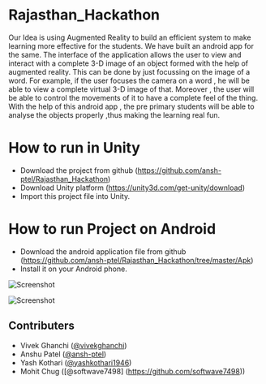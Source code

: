 # Rajasthan_Hackathon

<p>Our Idea is using Augmented Reality to build an efficient system to make learning more effective for the students. We have built an android app for the same. The interface of the application allows the user to view and interact with  a complete 3-D image of an object formed with the help of augmented reality. This can be done by just focussing on the image of a word.
For example, if the user focuses the camera on a word , he will be able to view a complete virtual 3-D image of that. Moreover , the user will be able to control the movements of it to have a complete feel of the thing. 
With the help of this android app , the pre primary students will be able to analyse the objects properly ,thus making the learning real fun.
 </p>
 
 How to run in Unity
 ===================
 * Download the project from github (https://github.com/ansh-ptel/Rajasthan_Hackathon)
 * Download Unity platform (https://unity3d.com/get-unity/download)
 * Import this project file into Unity. 
 
How to run Project on Android
=============================
* Download the android application file from github (https://github.com/ansh-ptel/Rajasthan_Hackathon/tree/master/Apk)
* Install it on your Android phone.

![Screenshot](https://raw.github.com/vivekghanchi/Rajasthan_Hackathon/master/ScreenShot/marker.jpg)

![Screenshot](https://raw.github.com/vivekghanchi/Rajasthan_Hackathon/master/ScreenShot/marker1.jpg)

## Contributers

- Vivek Ghanchi ([@vivekghanchi](https://github.com/vivekghanchi))
- Anshu Patel  ([@ansh-ptel](https://github.com/ansh-ptel))
- Yash Kothari  ([@yashkothari1946](https://github.com/yashkothari1946))
- Mohit Chug ([@softwave7498] (https://github.com/softwave7498))

